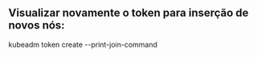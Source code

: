 ## Visualizar novamente o token para inserção de novos nós:
kubeadm token create --print-join-command